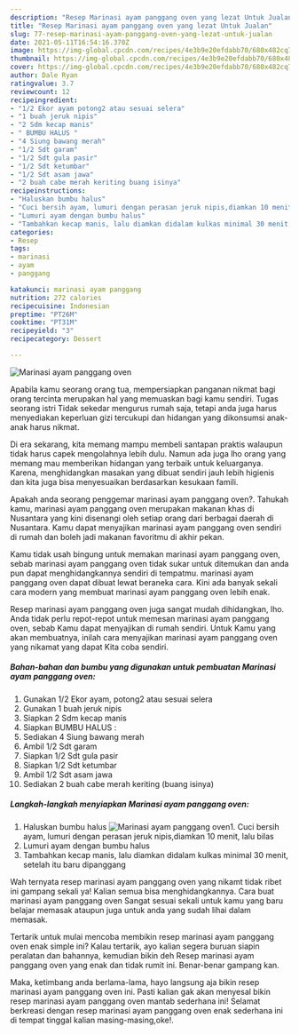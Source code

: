 ```yaml
---
description: "Resep Marinasi ayam panggang oven yang lezat Untuk Jualan"
title: "Resep Marinasi ayam panggang oven yang lezat Untuk Jualan"
slug: 77-resep-marinasi-ayam-panggang-oven-yang-lezat-untuk-jualan
date: 2021-05-11T16:54:16.370Z
image: https://img-global.cpcdn.com/recipes/4e3b9e20efdabb70/680x482cq70/marinasi-ayam-panggang-oven-foto-resep-utama.jpg
thumbnail: https://img-global.cpcdn.com/recipes/4e3b9e20efdabb70/680x482cq70/marinasi-ayam-panggang-oven-foto-resep-utama.jpg
cover: https://img-global.cpcdn.com/recipes/4e3b9e20efdabb70/680x482cq70/marinasi-ayam-panggang-oven-foto-resep-utama.jpg
author: Dale Ryan
ratingvalue: 3.7
reviewcount: 12
recipeingredient:
- "1/2 Ekor ayam potong2 atau sesuai selera"
- "1 buah jeruk nipis"
- "2 Sdm kecap manis"
- " BUMBU HALUS "
- "4 Siung bawang merah"
- "1/2 Sdt garam"
- "1/2 Sdt gula pasir"
- "1/2 Sdt ketumbar"
- "1/2 Sdt asam jawa"
- "2 buah cabe merah keriting buang isinya"
recipeinstructions:
- "Haluskan bumbu halus"
- "Cuci bersih ayam, lumuri dengan perasan jeruk nipis,diamkan 10 menit, lalu bilas"
- "Lumuri ayam dengan bumbu halus"
- "Tambahkan kecap manis, lalu diamkan didalam kulkas minimal 30 menit, setelah itu baru dipanggang"
categories:
- Resep
tags:
- marinasi
- ayam
- panggang

katakunci: marinasi ayam panggang 
nutrition: 272 calories
recipecuisine: Indonesian
preptime: "PT26M"
cooktime: "PT31M"
recipeyield: "3"
recipecategory: Dessert

---
```



![Marinasi ayam panggang oven](https://img-global.cpcdn.com/recipes/4e3b9e20efdabb70/680x482cq70/marinasi-ayam-panggang-oven-foto-resep-utama.jpg)

Apabila kamu seorang orang tua, mempersiapkan panganan nikmat bagi orang tercinta merupakan hal yang memuaskan bagi kamu sendiri. Tugas seorang istri Tidak sekedar mengurus rumah saja, tetapi anda juga harus menyediakan keperluan gizi tercukupi dan hidangan yang dikonsumsi anak-anak harus nikmat.

Di era  sekarang, kita memang mampu membeli santapan praktis walaupun tidak harus capek mengolahnya lebih dulu. Namun ada juga lho orang yang memang mau memberikan hidangan yang terbaik untuk keluarganya. Karena, menghidangkan masakan yang dibuat sendiri jauh lebih higienis dan kita juga bisa menyesuaikan berdasarkan kesukaan famili. 



Apakah anda seorang penggemar marinasi ayam panggang oven?. Tahukah kamu, marinasi ayam panggang oven merupakan makanan khas di Nusantara yang kini disenangi oleh setiap orang dari berbagai daerah di Nusantara. Kamu dapat menyajikan marinasi ayam panggang oven sendiri di rumah dan boleh jadi makanan favoritmu di akhir pekan.

Kamu tidak usah bingung untuk memakan marinasi ayam panggang oven, sebab marinasi ayam panggang oven tidak sukar untuk ditemukan dan anda pun dapat menghidangkannya sendiri di tempatmu. marinasi ayam panggang oven dapat dibuat lewat beraneka cara. Kini ada banyak sekali cara modern yang membuat marinasi ayam panggang oven lebih enak.

Resep marinasi ayam panggang oven juga sangat mudah dihidangkan, lho. Anda tidak perlu repot-repot untuk memesan marinasi ayam panggang oven, sebab Kamu dapat menyajikan di rumah sendiri. Untuk Kamu yang akan membuatnya, inilah cara menyajikan marinasi ayam panggang oven yang nikamat yang dapat Kita coba sendiri.

<!--inarticleads1-->

##### Bahan-bahan dan bumbu yang digunakan untuk pembuatan Marinasi ayam panggang oven:

1. Gunakan 1/2 Ekor ayam, potong2 atau sesuai selera
1. Gunakan 1 buah jeruk nipis
1. Siapkan 2 Sdm kecap manis
1. Siapkan  BUMBU HALUS :
1. Sediakan 4 Siung bawang merah
1. Ambil 1/2 Sdt garam
1. Siapkan 1/2 Sdt gula pasir
1. Siapkan 1/2 Sdt ketumbar
1. Ambil 1/2 Sdt asam jawa
1. Sediakan 2 buah cabe merah keriting (buang isinya)




<!--inarticleads2-->

##### Langkah-langkah menyiapkan Marinasi ayam panggang oven:

1. Haluskan bumbu halus
<img src="https://img-global.cpcdn.com/steps/198827fedbbfbac5/160x128cq70/marinasi-ayam-panggang-oven-langkah-memasak-1-foto.jpg" alt="Marinasi ayam panggang oven">1. Cuci bersih ayam, lumuri dengan perasan jeruk nipis,diamkan 10 menit, lalu bilas
1. Lumuri ayam dengan bumbu halus
1. Tambahkan kecap manis, lalu diamkan didalam kulkas minimal 30 menit, setelah itu baru dipanggang




Wah ternyata resep marinasi ayam panggang oven yang nikamt tidak ribet ini gampang sekali ya! Kalian semua bisa menghidangkannya. Cara buat marinasi ayam panggang oven Sangat sesuai sekali untuk kamu yang baru belajar memasak ataupun juga untuk anda yang sudah lihai dalam memasak.

Tertarik untuk mulai mencoba membikin resep marinasi ayam panggang oven enak simple ini? Kalau tertarik, ayo kalian segera buruan siapin peralatan dan bahannya, kemudian bikin deh Resep marinasi ayam panggang oven yang enak dan tidak rumit ini. Benar-benar gampang kan. 

Maka, ketimbang anda berlama-lama, hayo langsung aja bikin resep marinasi ayam panggang oven ini. Pasti kalian gak akan menyesal bikin resep marinasi ayam panggang oven mantab sederhana ini! Selamat berkreasi dengan resep marinasi ayam panggang oven enak sederhana ini di tempat tinggal kalian masing-masing,oke!.

